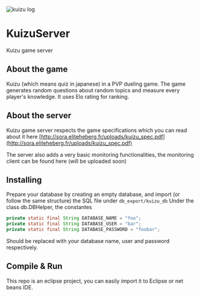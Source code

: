 ![kuizu log](http://sora.eliteheberg.fr/wp-content/uploads/logo.png)

# KuizuServer

Kuizu game server

## About the game

Kuizu (which means quiz in japanese) in a PVP dueling game. The game generates random questions about random topics and measure 
every player's knowledge. It uses Elo rating for ranking.

## About the server

Kuizu game server respects the game specifications 
which you can read about it here [http://sora.eliteheberg.fr/uploads/kuizu_spec.pdf](http://sora.eliteheberg.fr/uploads/kuizu_spec.pdf)

The server also adds a very basic monitoring functionalities, the monitoring
client can be found here (will be uploaded soon)

## Installing

Prepare your database by creating an empty database, and import (or follow the same structure) the SQL file under `db_export/kuizu_db`
Under the class db.DBHelper, the constantes
```java
private static final String DATABASE_NAME = "foo";
private static final String DATABASE_USER = "bar";
private static final String DATABASE_PASSWORD = "foobar";
```

Should be replaced with your database name, user and password respectively.

## Compile & Run

This repo is an eclipse project, you can easily import it to Eclipse 
or net beans IDE. 
